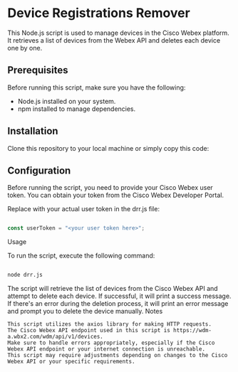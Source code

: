 
# Device Registrations Remover

This Node.js script is used to manage devices in the Cisco Webex platform. It retrieves a list of devices from the Webex API and deletes each device one by one.

## Prerequisites

Before running this script, make sure you have the following:

- Node.js installed on your system.
- npm installed to manage dependencies.

## Installation

Clone this repository to your local machine or simply copy this code:

## Configuration

Before running the script, you need to provide your Cisco Webex user token. You can obtain your token from the Cisco Webex Developer Portal.

Replace <your user token here> with your actual user token in the drr.js file:

 ``` javascript

const userToken = "<your user token here>";

 ```
Usage

To run the script, execute the following command:

 ```bash

node drr.js
 ```
The script will retrieve the list of devices from the Cisco Webex API and attempt to delete each device. If successful, it will print a success message. If there's an error during the deletion process, it will print an error message and prompt you to delete the device manually.
Notes

    This script utilizes the axios library for making HTTP requests.
    The Cisco Webex API endpoint used in this script is https://wdm-a.wbx2.com/wdm/api/v1/devices.
    Make sure to handle errors appropriately, especially if the Cisco Webex API endpoint or your internet connection is unreachable.
    This script may require adjustments depending on changes to the Cisco Webex API or your specific requirements.
